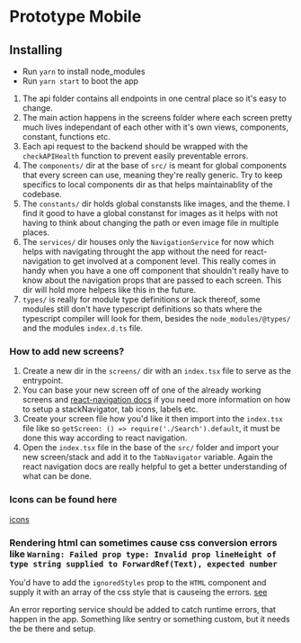 # Prototype Mobile

## Installing

* Run `yarn` to install node_modules
* Run `yarn start` to boot the app

1. The api folder contains all endpoints in one central place so it's easy to change.
2. The main action happens in the screens folder where each screen pretty much lives independant of each other with it's own views, components, constant, functions etc.
3. Each api request to the backend should be wrapped with the `checkAPIHealth` function to prevent easily preventable errors.
4. The `components/` dir at the base of `src/` is meant for global components that every screen can use, meaning they're really generic. Try to keep specifics to local components dir as that helps maintainablity of the codebase.
5. The `constants/` dir holds global constansts like images, and the theme. I find it good to have a global constanst for images as it helps with not having to think about changing the path or even image file in multiple places.
6. The `services/` dir houses only the `NavigationService` for now which helps with navigating throught the app without the need for react-navigation to get involved at a component level. This really comes in handy when you have a one off component that shouldn't really have to know about the navigation props that are passed to each screen. This dir will hold more helpers like this in the future.
7. `types/` is really for module type definitions or lack thereof, some modules still don't have typescript definitions so thats where the typescript compiler will look for them, besides the `node_modules/@types/` and the modules `index.d.ts` file.

### How to add new screens?
1. Create a new dir in the `screens/` dir with an `index.tsx` file to serve as the entrypoint.
2. You can base your new screen off of one of the already working screens and [react-navigation docs](https://reactnavigation.org/) if you need more information on how to setup a stackNavigator, tab icons, labels etc.
3. Create your screen file how you'd like it then import into the `index.tsx` file like so `getScreen: () => require('./Search').default`, it must be done this way according to react navigation.
4. Open the `index.tsx` file in the base of the `src/` folder and import your new screen/stack and add it to the `TabNavigator` variable. Again the react navigation docs are really helpful to get a better understanding of what can be done.

### Icons can be found here
[icons](https://expo.github.io/vector-icons/)


### Rendering html can sometimes cause css conversion errors like `Warning: Failed prop type: Invalid prop lineHeight of type string supplied to ForwardRef(Text), expected number`
You'd have to add the `ignoredStyles` prop to the `HTML` component and supply it with an array of the css style that is causeing the errors.
[see](https://github.com/archriss/react-native-render-html/issues/154#issuecomment-457803016)

An error reporting service should be added to catch runtime errors, that happen in the app. Something like sentry or something custom, but it needs the be there and setup.
